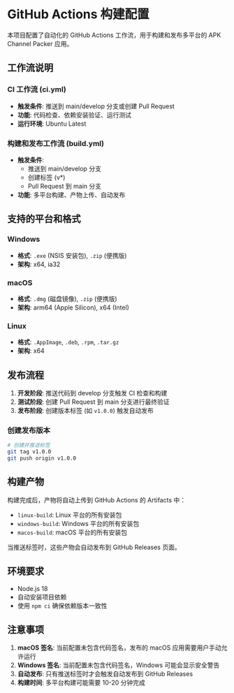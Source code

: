 # GitHub Actions 构建配置

本项目配置了自动化的 GitHub Actions 工作流，用于构建和发布多平台的 APK Channel Packer 应用。

## 工作流说明

### CI 工作流 (ci.yml)
- **触发条件**: 推送到 main/develop 分支或创建 Pull Request
- **功能**: 代码检查、依赖安装验证、运行测试
- **运行环境**: Ubuntu Latest

### 构建和发布工作流 (build.yml)
- **触发条件**: 
  - 推送到 main/develop 分支
  - 创建标签 (v*)
  - Pull Request 到 main 分支
- **功能**: 多平台构建、产物上传、自动发布

## 支持的平台和格式

### Windows
- **格式**: `.exe` (NSIS 安装包), `.zip` (便携版)
- **架构**: x64, ia32

### macOS
- **格式**: `.dmg` (磁盘镜像), `.zip` (便携版)
- **架构**: arm64 (Apple Silicon), x64 (Intel)

### Linux
- **格式**: `.AppImage`, `.deb`, `.rpm`, `.tar.gz`
- **架构**: x64

## 发布流程

1. **开发阶段**: 推送代码到 develop 分支触发 CI 检查和构建
2. **测试阶段**: 创建 Pull Request 到 main 分支进行最终验证
3. **发布阶段**: 创建版本标签 (如 `v1.0.0`) 触发自动发布

### 创建发布版本

```bash
# 创建并推送标签
git tag v1.0.0
git push origin v1.0.0
```

## 构建产物

构建完成后，产物将自动上传到 GitHub Actions 的 Artifacts 中：
- `linux-build`: Linux 平台的所有安装包
- `windows-build`: Windows 平台的所有安装包
- `macos-build`: macOS 平台的所有安装包

当推送标签时，这些产物会自动发布到 GitHub Releases 页面。

## 环境要求

- Node.js 18
- 自动安装项目依赖
- 使用 `npm ci` 确保依赖版本一致性

## 注意事项

1. **macOS 签名**: 当前配置未包含代码签名，发布的 macOS 应用需要用户手动允许运行
2. **Windows 签名**: 当前配置未包含代码签名，Windows 可能会显示安全警告
3. **自动发布**: 只有推送标签时才会触发自动发布到 GitHub Releases
4. **构建时间**: 多平台构建可能需要 10-20 分钟完成